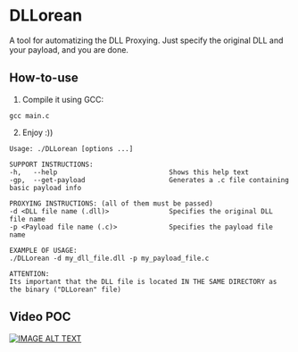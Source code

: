 # DLLorean
A tool for automatizing the DLL Proxying. Just specify the original DLL and your payload, and you are done.

## How-to-use
1. Compile it using GCC: 
```
gcc main.c
```
2. Enjoy :))
```
Usage: ./DLLorean [options ...]

SUPPORT INSTRUCTIONS:
-h,   --help                            Shows this help text
-gp,  --get-payload                     Generates a .c file containing basic payload info

PROXYING INSTRUCTIONS: (all of them must be passed)
-d <DLL file name (.dll)>               Specifies the original DLL file name
-p <Payload file name (.c)>             Specifies the payload file name

EXAMPLE OF USAGE:
./DLLorean -d my_dll_file.dll -p my_payload_file.c

ATTENTION:
Its important that the DLL file is located IN THE SAME DIRECTORY as the binary ("DLLorean" file)
```

## Video POC
[![IMAGE ALT TEXT](http://img.youtube.com/vi/2EM6zr990QQ/0.jpg)](https://www.youtube.com/watch?v=2EM6zr990QQ "DLLorean, a DLL Proxying tool (POC)")
